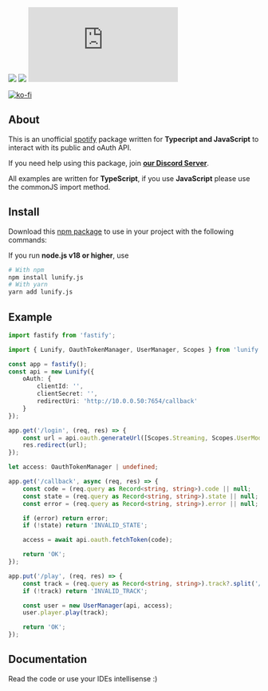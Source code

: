 [![](https://img.shields.io/discord/828676951023550495?color=5865F2&logo=discord&logoColor=white)](https://lunish.nl/support)
![](https://img.shields.io/npm/dt/lunify.js.svg?maxAge=3600)
![](https://img.shields.io/npm/v/lunify.js?maxAge=3600)

[![ko-fi](https://ko-fi.com/img/githubbutton_sm.svg)](https://ko-fi.com/I3I6AFVAP)

## About
This is an unofficial [spotify](https://developer.spotify.com) package written for **Typecript and JavaScript** to interact with its public and oAuth API.

If you need help using this package, join **[our Discord Server](https://discord.com/invite/yYd6YKHQZH)**.

All examples are written for **TypeScript**, if you use **JavaScript** please use the commonJS import method.

## Install
Download this [npm package](https://www.npmjs.com/package/lunify.js) to use in your project with the following commands:

If you run **node.js v18 or higher**, use
```bash
# With npm
npm install lunify.js
# With yarn
yarn add lunify.js
```

## Example
```ts
import fastify from 'fastify';

import { Lunify, OauthTokenManager, UserManager, Scopes } from 'lunify.js';

const app = fastify();
const api = new Lunify({
    oAuth: {
        clientId: '',
        clientSecret: '',
        redirectUri: 'http://10.0.0.50:7654/callback'
    }
});

app.get('/login', (req, res) => {
    const url = api.oauth.generateUrl([Scopes.Streaming, Scopes.UserModifyPlaybackState, Scopes.UserReadPlaybackState]);
    res.redirect(url);
});

let access: OauthTokenManager | undefined;

app.get('/callback', async (req, res) => {
    const code = (req.query as Record<string, string>).code || null;
    const state = (req.query as Record<string, string>).state || null;
    const error = (req.query as Record<string, string>).error || null;

    if (error) return error;
    if (!state) return 'INVALID_STATE';

    access = await api.oauth.fetchToken(code);

    return 'OK';
});

app.put('/play', (req, res) => {
    const track = (req.query as Record<string, string>).track?.split('/track/')?.[1];
    if (!track) return 'INVALID_TRACK';

    const user = new UserManager(api, access);
    user.player.play(track);

    return 'OK';
});
```

## Documentation
Read the code or use your IDEs intellisense :) 
